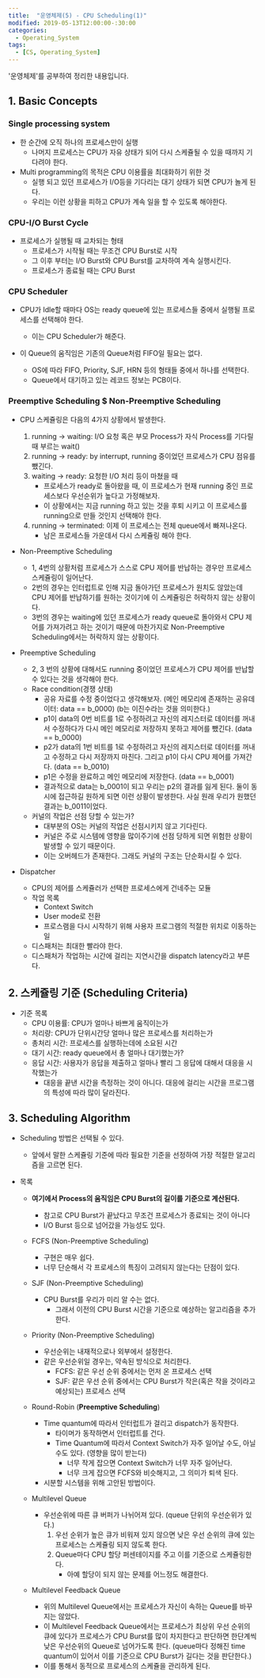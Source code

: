 ```yaml
---
title:  "운영체제(5) - CPU Scheduling(1)"
modified: 2019-05-13T12:00:00-:30:00
categories:
  - Operating_System
tags:
  - [CS, Operating_System]
---
```


'운영체제'를 공부하여 정리한 내용입니다.

## 1. Basic Concepts

### Single processing system

-   한 순간에 오직 하나의 프로세스만이 실행
    -   나머지 프로세스는 CPU가 자유 상태가 되어 다시 스케쥴될 수 있을 때까지 기다려야 한다.
-   Multi programming의 목적은 CPU 이용률을 최대화하기 위한 것
    -   실행 되고 있던 프로세스가 I/O등을 기다리는 대기 상태가 되면 CPU가 놀게 된다.
    -   우리는 이런 상황을 피하고 CPU가 계속 일을 할 수 있도록 해야한다.

### CPU-I/O Burst Cycle

-   프로세스가 실행될 때 교차되는 형태
    -   프로세스가 시작될 때는 무조건 CPU Burst로 시작
    -   그 이후 부터는 I/O Burst와 CPU Burst를 교차하여 계속 실행시킨다.
    -   프로세스가 종료될 때는 CPU Burst

### CPU Scheduler

-   CPU가 Idle할 때마다 OS는 ready queue에 있는 프로세스들 중에서 실행될 프로세스를 선택해야 한다.

    -   이는 CPU Scheduler가 해준다.

-   이 Queue의 움직임은 기존의 Queue처럼 FIFO일 필요는 없다.
    -   OS에 따라 FIFO, Priority, SJF, HRN 등의 형태들 중에서 하나를 선택한다.
    -   Queue에서 대기하고 있는 레코드 정보는 PCB이다.

### Preemptive Scheduling $ Non-Preemptive Scheduling

-   CPU 스케쥴링은 다음의 4가지 상황에서 발생한다.

    1.  running -> waiting: I/O 요청 혹은 부모 Process가 자식 Process를 기다릴 때 부르는 wait()
    2.  running -> ready: by interrupt, running 중이었던 프로세스가 CPU 점유를 뺐긴다.
    3.  waiting -> ready: 요청한 I/O 처리 등이 마쳤을 때
        -   프로세스가 ready로 돌아왔을 때, 이 프로세스가 현재 running 중인 프로세스보다 우선순위가 높다고 가정해보자.
        -   이 상황에서는 지금 running 하고 있는 것을 후퇴 시키고 이 프로세스를 running으로 만들 것인지 선택해야 한다.
    4.  running -> terminated: 이제 이 프로세스는 전체 queue에서 빠져나온다.
        -   남은 프로세스들 가운데서 다시 스케쥴링 해야 한다.

-   Non-Preemptive Scheduling

    -   1, 4번의 상황처럼 프로세스가 스스로 CPU 제어를 반납하는 경우만 프로세스 스케쥴링이 일어난다.
    -   2번의 경우는 인터럽트로 인해 지금 돌아가던 프로세스가 원치도 않았는데 CPU 제어를 반납하기를 원하는 것이기에 이 스케쥴링은 허락하지 않는 상황이다.
    -   3번의 경우는 waiting에 있던 프로세스가 ready queue로 돌아와서 CPU 제어를 가져가려고 하는 것이기 때문에 마찬가지로 Non-Preemptive Scheduling에서는 허락하지 않는 상황이다.

-   Preemptive Scheduling

    -   2, 3 번의 상황에 대해서도 running 중이었던 프로세스가 CPU 제어를 반납할 수 있다는 것을 생각해야 한다.
    -   Race condition(경쟁 상태)
        -   공유 자료를 수정 중이었다고 생각해보자. (메인 메모리에 존재하는 공유데이터: data == b_0000) (b는 이진수라는 것을 의미한다.)
        -   p1이 data의 0번 비트를 1로 수정하려고 자신의 레지스터로 데이터를 꺼내서 수정하다가 다시 메인 메모리로 저장하지 못하고 제어를 뺐긴다. (data == b_0000)
        -   p2가 data의 1번 비트를 1로 수정하려고 자신의 레지스터로 데이터를 꺼내고 수정하고 다시 저장까지 마친다. 그리고 p1이 다시 CPU 제어를 가져간다. (data == b_0010)
        -   p1은 수정을 완료하고 메인 메모리에 저장한다. (data == b_0001)
        -   결과적으로 data는 b_0001이 되고 우리는 p2의 결과를 잃게 된다. 둘이 동시에 접근하길 원하게 되면 이런 상황이 발생한다. 사실 원래 우리가 원했던 결과는 b_0011이었다.
    -   커널의 작업은 선점 당할 수 있는가?
        -   대부분의 OS는 커널의 작업은 선점시키지 않고 기다린다.
        -   커널은 주로 시스템에 영향을 많이주기에 선점 당하게 되면 위험한 상황이 발생할 수 있기 때문이다.
        -   이는 오버헤드가 존재한다. 그래도 커널의 구조는 단순화시킬 수 있다.

-   Dispatcher
    -   CPU의 제어를 스케쥴러가 선택한 프로세스에게 건네주는 모듈
    -   작업 목록
        -   Context Switch
        -   User mode로 전환
        -   프로스램을 다시 시작하기 위해 사용자 프로그램의 적절한 위치로 이동하는 일
    -   디스패처는 최대한 빨라야 한다.
    -   디스패처가 작업하는 시간에 걸리는 지연시간을 dispatch latency라고 부른다.

## 2. 스케쥴링 기준 (Scheduling Criteria)

-   기준 목록
    -   CPU 이용률: CPU가 얼마나 바쁘게 움직이는가
    -   처리량: CPU가 단위시간당 얼마나 많은 프로세스를 처리하는가
    -   총처리 시간: 프로세스를 실행하는데에 소요된 시간
    -   대기 시간: ready queue에서 총 얼마나 대기했는가?
    -   응답 시간: 사용자가 응답을 제출하고 얼마나 빨리 그 응답에 대해서 대응을 시작했는가
        -   대응을 끝낸 시간을 측정하는 것이 아니다. 대응에 걸리는 시간을 프로그램의 특성에 따라 많이 달라진다.

## 3. Scheduling Algorithm

-   Scheduling 방법은 선택될 수 있다.

    -   앞에서 말한 스케쥴링 기준에 따라 필요한 기준을 선정하여 가장 적절한 알고리즘을 고르면 된다.

-   목록

    -   **여기에서 Process의 움직임은 CPU Burst의 길이를 기준으로 계산된다.**
        -   참고로 CPU Burst가 끝났다고 무조건 프로세스가 종료되는 것이 아니다
        -   I/O Burst 등으로 넘어갔을 가능성도 있다.
    -   FCFS (Non-Preemptive Scheduling)
        -   구현은 매우 쉽다.
        -   너무 단순해서 각 프로세스의 특징이 고려되지 않는다는 단점이 있다.
    -   SJF (Non-Preemptive Scheduling)
        -   CPU Burst를 우리가 미리 알 수는 없다.
            -   그래서 이전의 CPU Burst 시간을 기준으로 예상하는 알고리즘을 추가한다.
    -   Priority (Non-Preemptive Scheduling)
        -   우선순위는 내재적으로나 외부에서 설정한다.
        -   같은 우선순위일 경우는, 약속된 방식으로 처리한다.
            -   FCFS: 같은 우선 순위 중에서는 먼저 온 프로세스 선택
            -   SJF: 같은 우선 순위 중에서는 CPU Burst가 작은(혹은 작을 것이라고 예상되는) 프로세스 선택
    -   Round-Robin (**Preemptive Scheduling**)

        -   Time quantum에 따라서 인터럽트가 걸리고 dispatch가 동작한다.
            -   타이머가 동작하면서 인터럽트를 건다.
            -   Time Quantum에 따라서 Context Switch가 자주 일어날 수도, 아닐 수도 있다. (영향을 많이 받는다)
                -   너무 작게 잡으면 Context Switch가 너무 자주 일어난다.
                -   너무 크게 잡으면 FCFS와 비슷해지고, 그 의미가 퇴색 된다.
        -   시분할 시스템을 위해 고안된 방법이다.

    -   Multilevel Queue

        -   우선순위에 따른 큐 버퍼가 나뉘어져 있다. (queue 단위의 우선순위가 있다.)
            1.  우선 순위가 높은 큐가 비워져 있지 않으면 낮은 우선 순위의 큐에 있는 프로세스는 스케쥴링 되지 않도록 한다.
            2.  Queue마다 CPU 할당 퍼센테이지를 주고 이를 기준으로 스케쥴링한다.
                -   아예 할당이 되지 않는 문제를 어느정도 해결한다.

    -   Multilevel Feedback Queue
        -   위의 Multilevel Queue에서는 프로세스가 자신이 속하는 Queue를 바꾸지는 않았다.
        -   이 Multilevel Feedback Queue에서는 프로세스가 최상위 우선 순위의 큐에 있다가 프로세스가 CPU Burst를 많이 차지한다고 판단하면 한단계씩 낮은 우선순위의 Queue로 넘어가도록 한다. (queue마다 정해진 time quantum이 있어서 이를 기준으로 CPU Burst가 길다는 것을 판단한다.)
        -   이를 통해서 동적으로 프로세스의 스케쥴을 관리하게 된다.
